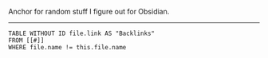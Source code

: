 Anchor for random stuff I figure out for Obsidian.

---

```dataview
TABLE WITHOUT ID file.link AS "Backlinks"
FROM [[#]]
WHERE file.name != this.file.name
```

